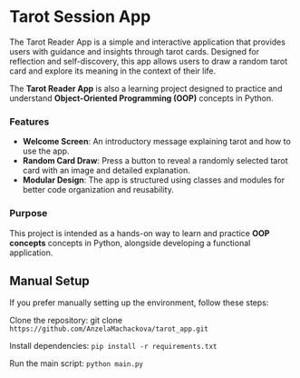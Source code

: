 # Tarot Session App
The Tarot Reader App is a simple and interactive application that provides users with guidance and insights through tarot cards. Designed for reflection and self-discovery, this app allows users to draw a random tarot card and explore its meaning in the context of their life.

The **Tarot Reader App** is also a learning project designed to practice and understand **Object-Oriented Programming (OOP)** concepts in Python.

### Features
- **Welcome Screen**: An introductory message explaining tarot and how to use the app.
- **Random Card Draw**: Press a button to reveal a randomly selected tarot card with an image and detailed explanation.
- **Modular Design**: The app is structured using classes and modules for better code organization and reusability.

### Purpose
This project is intended as a hands-on way to learn and practice **OOP concepts** concepts in Python, alongside developing a functional application.

## Manual Setup
If you prefer manually setting up the environment, follow these steps:

Clone the repository: git clone `https://github.com/AnzelaMachackova/tarot_app.git`

Install dependencies: `pip install -r requirements.txt` 

Run the main script: `python main.py`